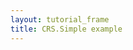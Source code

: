 ```yaml
---
layout: tutorial_frame
title: CRS.Simple example
---
```

<script>

	var map = L.map('map', {
		crs: L.CRS.Simple,
		minZoom: -3
	});

	var yx = L.latLng;

	var xy = function(x, y) {
		if (L.Util.isArray(x)) {    // When doing xy([x, y]);
			return yx(x[1], x[0]);
		}
		return yx(y, x);  // When doing xy(x, y);
	};

	var bounds = [xy(-25, -26.5), xy(1023, 1021.5)];
	var image = L.imageOverlay('uqm_map_full.png', bounds).addTo(map);

	var sol      = xy(175.2, 145.0);
	var mizar    = xy( 41.6, 130.1);
	var kruegerZ = xy( 13.4,  56.5);
	var deneb    = xy(218.7,   8.3);

	var mSol = L.marker(sol).addTo(map).bindPopup('Sol');
	var mMizar = L.marker(mizar).addTo(map).bindPopup('Mizar');
	var mKruegerZ = L.marker(kruegerZ).addTo(map).bindPopup('Krueger-Z');
	var mDeneb = L.marker(deneb).addTo(map).bindPopup('Deneb');

	var travel = L.polyline([sol, deneb]).addTo(map);

	map.setView(xy(120, 70), 1);

</script>
